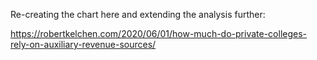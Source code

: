 Re-creating the chart here and extending the analysis further:

https://robertkelchen.com/2020/06/01/how-much-do-private-colleges-rely-on-auxiliary-revenue-sources/
